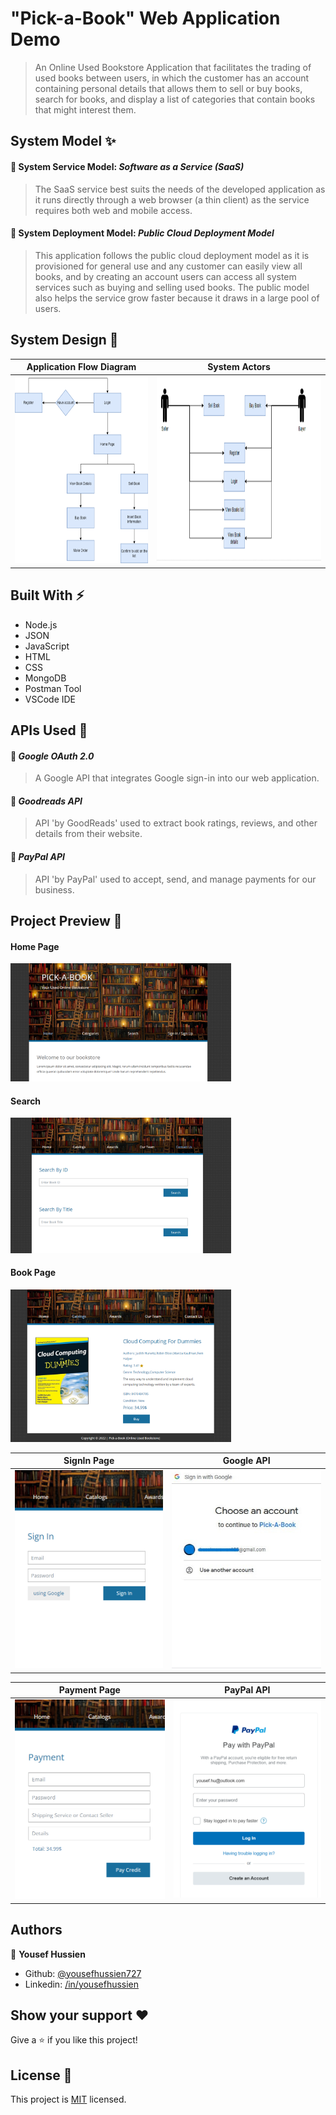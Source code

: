 # "Pick-a-Book" Web Application Demo
> An Online Used Bookstore Application that facilitates the trading of used books between users, in which the customer has an account containing personal details that allows them to sell or buy books, search for books, and display a list of categories that contain books that might interest them.


## System Model ✨

#### 🔹 System Service Model: *Software as a Service (SaaS)*
> The SaaS service best suits the needs of the developed application as it runs directly through a web browser (a thin client) as the service requires both web and mobile access.
#### 🔹 System Deployment Model: *Public Cloud Deployment Model*
> This application follows the public cloud deployment model as it is provisioned for general use and any customer can easily view all books, and by creating an account users can access all system services such as buying and selling used books. The public model also helps the service grow faster because it draws in a large pool of users.

## System Design 📐

Application Flow Diagram | System Actors
:----------:|:------------:
<img src="./screenshots/7.png" height="300px"> | <img src="./screenshots/8.png" height="300px">

## Built With ⚡️
- Node.js
- JSON
- JavaScript
- HTML
- CSS
- MongoDB
- Postman Tool
- VSCode IDE

## APIs Used 💫
#### 🔹 *Google OAuth 2.0*
> A Google API that integrates Google sign-in into our web application.
#### 🔹 *Goodreads API*
> API 'by GoodReads' used to extract book ratings, reviews, and other details from their website.
#### 🔹 *PayPal API*
> API 'by PayPal' used to accept, send, and manage payments for our business.

## Project Preview 👀
#### Home Page
<img src="./screenshots/1.PNG" width="70%">

#### Search
<img src="./screenshots/2.PNG" width="70%">

#### Book Page
<img src="./screenshots/3.PNG" width="70%">

SignIn Page | Google API
:----------:|:------------:
<img src="./screenshots/4.PNG" width="300px"> | <img src="./screenshots/9.jpeg" width="300px">

Payment Page | PayPal API
:-----------:|:-----------:
<img src="./screenshots/5.PNG" width="300px"> | <img src="./screenshots/6.PNG" width="300px">

## Authors

👤 **Yousef Hussien**

- Github: [@yousefhussien727](https://github.com/yousefhussien727)
- Linkedin: [/in/yousefhussien](https://www.linkedin.com/in/yousefhussien/)

## Show your support ❤
Give a ⭐️ if you like this project!

## License 📝
This project is [MIT](./LICENSE.txt) licensed.
